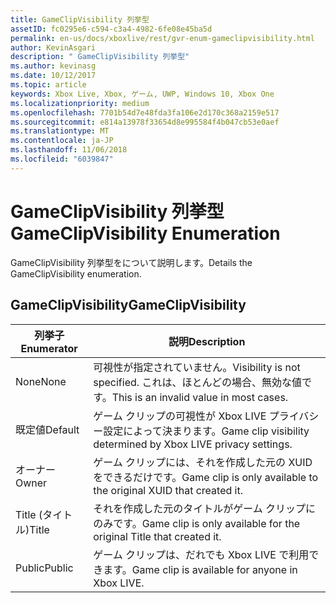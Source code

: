 ```yaml
---
title: GameClipVisibility 列挙型
assetID: fc0295e6-c594-c3a4-4982-6fe08e45ba5d
permalink: en-us/docs/xboxlive/rest/gvr-enum-gameclipvisibility.html
author: KevinAsgari
description: " GameClipVisibility 列挙型"
ms.author: kevinasg
ms.date: 10/12/2017
ms.topic: article
keywords: Xbox Live, Xbox, ゲーム, UWP, Windows 10, Xbox One
ms.localizationpriority: medium
ms.openlocfilehash: 7701b54d7e48fda3fa106e2d170c368a2159e517
ms.sourcegitcommit: e814a13978f33654d8e995584f4b047cb53e0aef
ms.translationtype: MT
ms.contentlocale: ja-JP
ms.lasthandoff: 11/06/2018
ms.locfileid: "6039847"
---
```

# <a name="gameclipvisibility-enumeration"></a><span data-ttu-id="accb4-104">GameClipVisibility 列挙型</span><span class="sxs-lookup"><span data-stu-id="accb4-104">GameClipVisibility Enumeration</span></span>
<span data-ttu-id="accb4-105">GameClipVisibility 列挙型をについて説明します。</span><span class="sxs-lookup"><span data-stu-id="accb4-105">Details the GameClipVisibility enumeration.</span></span> 
<a id="ID4ER"></a>

 
## <a name="gameclipvisibility"></a><span data-ttu-id="accb4-106">GameClipVisibility</span><span class="sxs-lookup"><span data-stu-id="accb4-106">GameClipVisibility</span></span>
 
| <b><span data-ttu-id="accb4-107">列挙子</span><span class="sxs-lookup"><span data-stu-id="accb4-107">Enumerator</span></span></b>| <b><span data-ttu-id="accb4-108">説明</span><span class="sxs-lookup"><span data-stu-id="accb4-108">Description</span></span></b>| 
| --- | --- | 
| <span data-ttu-id="accb4-109">None</span><span class="sxs-lookup"><span data-stu-id="accb4-109">None</span></span>| <span data-ttu-id="accb4-110">可視性が指定されていません。</span><span class="sxs-lookup"><span data-stu-id="accb4-110">Visibility is not specified.</span></span> <span data-ttu-id="accb4-111">これは、ほとんどの場合、無効な値です。</span><span class="sxs-lookup"><span data-stu-id="accb4-111">This is an invalid value in most cases.</span></span>| 
| <span data-ttu-id="accb4-112">既定値</span><span class="sxs-lookup"><span data-stu-id="accb4-112">Default</span></span>| <span data-ttu-id="accb4-113">ゲーム クリップの可視性が Xbox LIVE プライバシー設定によって決まります。</span><span class="sxs-lookup"><span data-stu-id="accb4-113">Game clip visibility determined by Xbox LIVE privacy settings.</span></span>| 
| <span data-ttu-id="accb4-114">オーナー</span><span class="sxs-lookup"><span data-stu-id="accb4-114">Owner</span></span>| <span data-ttu-id="accb4-115">ゲーム クリップには、それを作成した元の XUID をできるだけです。</span><span class="sxs-lookup"><span data-stu-id="accb4-115">Game clip is only available to the original XUID that created it.</span></span>| 
| <span data-ttu-id="accb4-116">Title (タイトル)</span><span class="sxs-lookup"><span data-stu-id="accb4-116">Title</span></span>| <span data-ttu-id="accb4-117">それを作成した元のタイトルがゲーム クリップにのみです。</span><span class="sxs-lookup"><span data-stu-id="accb4-117">Game clip is only available for the original Title that created it.</span></span>| 
| <span data-ttu-id="accb4-118">Public</span><span class="sxs-lookup"><span data-stu-id="accb4-118">Public</span></span>| <span data-ttu-id="accb4-119">ゲーム クリップは、だれでも Xbox LIVE で利用できます。</span><span class="sxs-lookup"><span data-stu-id="accb4-119">Game clip is available for anyone in Xbox LIVE.</span></span>| 
  
